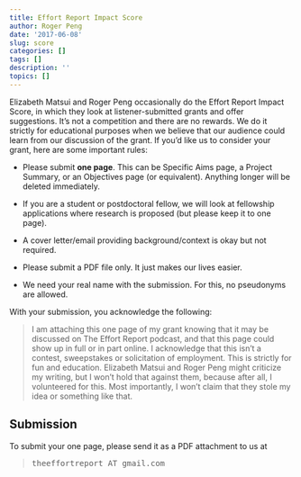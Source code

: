 ```yaml
---
title: Effort Report Impact Score
author: Roger Peng
date: '2017-06-08'
slug: score
categories: []
tags: []
description: ''
topics: []
---
```


Elizabeth Matsui and Roger Peng occasionally do the Effort Report Impact Score, in which they look at listener-submitted grants and offer suggestions. It’s not a competition and there are no rewards. We do it strictly for educational purposes when we believe that our audience could learn from our discussion of the grant. If you’d like us to consider your grant, here are some important rules:

* Please submit **one page**. This can be Specific Aims page, a Project Summary, or an Objectives page (or equivalent). Anything longer will be deleted immediately.

* If you are a student or postdoctoral fellow, we will look at fellowship applications where research is proposed (but please keep it to one page).

* A cover letter/email providing background/context is okay but not required.

* Please submit a PDF file only. It just makes our lives easier.

* We need your real name with the submission. For this, no pseudonyms are allowed.

With your submission, you acknowledge the following:

> I am attaching this one page of my grant knowing that it may be discussed on The Effort Report podcast, and that this page could show up in full or in part online. I acknowledge that this isn’t a contest, sweepstakes or solicitation of employment. This is strictly for fun and education. Elizabeth Matsui and Roger Peng might criticize my writing, but I won’t hold that against them, because after all, I volunteered for this. Most importantly, I won’t claim that they stole my idea or something like that.


## Submission

To submit your one page, please send it as a PDF attachment to us at

> <tt>theeffortreport AT gmail.com</tt>
